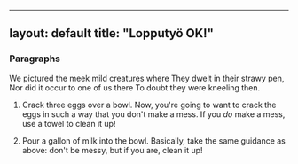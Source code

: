 ---
layout: default
title: "Lopputyö OK!"
--

### Paragraphs
We pictured the meek mild creatures where
They dwelt in their strawy pen,
Nor did it occur to one of us there
To doubt they were kneeling then.


1. Crack three eggs over a bowl.
Now, you're going to want to crack the eggs in such a way that you don't make a mess.
If you _do_ make a mess, use a towel to clean it up!

2. Pour a gallon of milk into the bowl.
Basically, take the same guidance as above: don't be messy, but if you are, clean it up!





